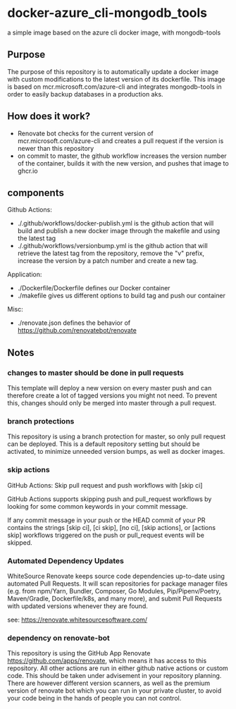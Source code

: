 # docker-azure_cli-mongodb_tools

a simple image based on the azure cli docker image, with mongodb-tools

## Purpose

The purpose of this repository is to automatically update a docker image with custom modifications to the latest version of its dockerfile.
This image is based on mcr.microsoft.com/azure-cli and integrates mongodb-tools in order to easily backup databases in a production aks.

## How does it work?

- Renovate bot checks for the current version of mcr.microsoft.com/azure-cli and creates a pull request if the version is newer than this repository
- on commit to master, the github workflow increases the version number of the container, builds it with the new version, and pushes that image to ghcr.io

## components

Github Actions:

- ./.github/workflows/docker-publish.yml is the github action that will build and publish a new docker image through the makefile and using the latest tag
- ./.github/workflows/versionbump.yml is the github action that will retrieve the latest tag from the repository, remove the "v" prefix, increase the version by a patch number and create a new tag.

Application:

- ./Dockerfile/Dockerfile defines our Docker container
- ./makefile gives us different options to build tag and push our container

Misc:

- ./renovate.json defines the behavior of <https://github.com/renovatebot/renovate>

## Notes

### changes to master should be done in pull requests

This template will deploy a new version on every master push and can therefore create a lot of tagged versions you might not need. To prevent this, changes should only be merged into master through a pull request.

### branch protections

This repository is using a branch protection for master, so only pull request can be deployed. This is a default repository setting but should be activated, to minimize unneeded version bumps, as well as docker images.

### skip actions

GitHub Actions: Skip pull request and push workflows with [skip ci]

GitHub Actions supports skipping push and pull_request workflows by looking for some common keywords in your commit message.

If any commit message in your push or the HEAD commit of your PR contains the strings [skip ci], [ci skip], [no ci], [skip actions], or [actions skip] workflows triggered on the push or pull_request events will be skipped.

### Automated Dependency Updates

WhiteSource Renovate keeps source code dependencies up-to-date using automated Pull Requests. It will scan repositories for package manager files (e.g. from npm/Yarn, Bundler, Composer, Go Modules, Pip/Pipenv/Poetry, Maven/Gradle, Dockerfile/k8s, and many more), and submit Pull Requests with updated versions whenever they are found.

see: <https://renovate.whitesourcesoftware.com/>

### dependency on renovate-bot

This repository is using the GitHub App Renovate <https://github.com/apps/renovate>, which means it has access to this repository.
All other actions are run in either github native actions or custom code. This should be taken under advisement in your repository planning.
There are however different version scanners, as well as the premium version of renovate bot which you can run in your private cluster, to avoid your code being in the hands of people you can not control.
